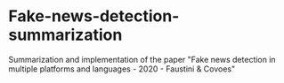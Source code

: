 # Fake-news-detection-summarization
 Summarization and implementation of the paper "Fake news detection in multiple platforms and languages - 2020 - Faustini & Covoes"
